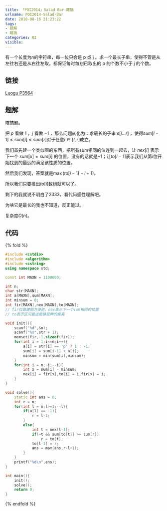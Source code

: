 ```yaml
---
title: 「POI2014」Salad Bar-瞎搞
urlname: POI2014-Salad-Bar
date: 2018-08-16 21:23:22
tags:
- 题解
- 瞎搞
categories: OI
visible:
---
```


有一个长度为$n$的字符串，每一位只会是 $\text{p}$ 或 $\text{j}$ 。求一个最长子串，使得不管是从左往右还是从右往左取，都保证每时每刻已取出的 $\text{p}$ 的个数不小于 $\text{j}$ 的个数。

<!-- more -->

## 链接

[Luogu P3564](https://www.luogu.org/problemnew/show/P3564)

## 题解

瞎搞题。

把 $p$ 看做 $1$ ，$j$ 看做 $-1$ ，那么问题转化为：求最长的子串 $s[l...r]$ ，使得$sum[l-1] \leq sum[i] \leq sum[r]$对于任意$i \in [l,r]$成立。

我们首先建一个类似图的东西，把所有sum相同的位连到一起去，让 $nex[i]$ 表示下一个 $sum[x] = sum[i]$ 的位置，没有的话就是$-1$；让$to[i-1]$表示我们从第$i$位开始找到的最远的满足该性质的位置。

然后我们发现，答案就是$\max(to[i-1]-i+1)$。

所以我们只要推出$to[i]$数组就可以了。

剩下的我就说不明白了2333，看代码感性理解吧。

为啥它是最长的我也不知道，反正能过。

复杂度$O(n)$。

## 代码

{% fold %}
```cpp
#include <cstdio>
#include <algorithm>
#include <cstring>
using namespace std;

const int MAXN = 1100000;

int n;
char str[MAXN];
int a[MAXN],sum[MAXN];
int minsum = 0;
int fir[MAXN],nex[MAXN],to[MAXN];
// fir仅做建图方便用，nex表示下一个sum相同的位置
// to表示区间最远能够延伸的距离

void init(){
    scanf("%d",&n);
    scanf("%s",str + 1);
    memset(fir,-1,sizeof(fir));
    for(int i = 1;i<=n;i++){
        a[i] = str[i] == 'p' ? 1 : -1;
        sum[i] = sum[i-1] + a[i];
        minsum = min(sum[i],minsum);
    }
    for(int i = n;~i;--i){
        int x = sum[i] - minsum;
        nex[i] = fir[x],to[i] = i,fir[x] = i;
    }
}

void solve(){
    static int ans = 0;
    int r = n;
    for(int l = n;l>=1;--l){
        if(a[l] == -1){
            r = l-1;
        }
        else{
            int t = nex[l-1];
            if(~t && sum[to[t]] >= sum[r])
                r = to[t];
            to[l-1] = r;
            ans = max(ans,r-l+1);
        }
    }
    printf("%d\n",ans);
}

int main(){
    init();
    solve();
    return 0;
}

```
{% endfold %}